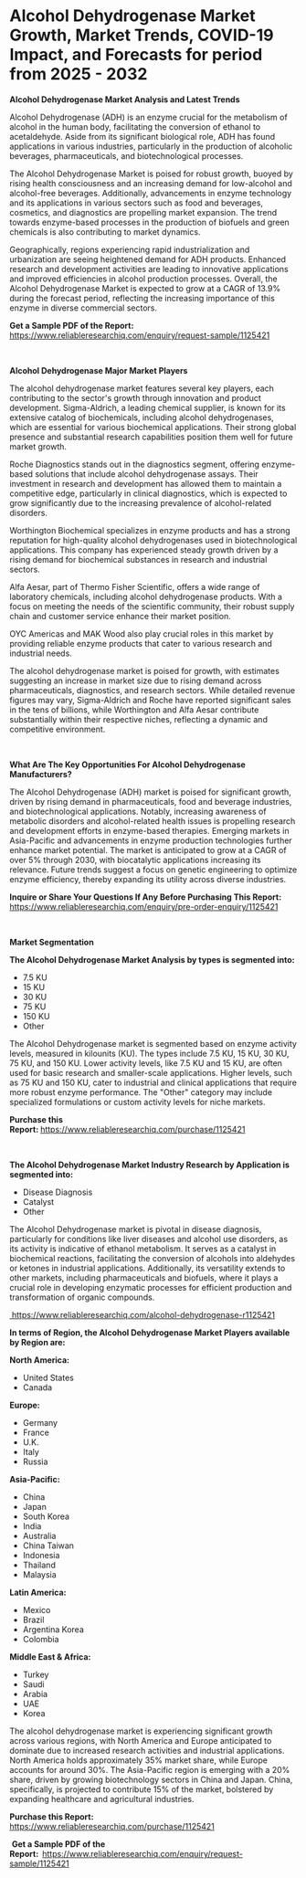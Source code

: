 <p><h1>Alcohol Dehydrogenase Market Growth, Market Trends, COVID-19 Impact, and Forecasts for period from 2025 - 2032</h1></p><p><strong>Alcohol Dehydrogenase Market Analysis and Latest Trends</strong></p>
<p><p>Alcohol Dehydrogenase (ADH) is an enzyme crucial for the metabolism of alcohol in the human body, facilitating the conversion of ethanol to acetaldehyde. Aside from its significant biological role, ADH has found applications in various industries, particularly in the production of alcoholic beverages, pharmaceuticals, and biotechnological processes. </p><p>The Alcohol Dehydrogenase Market is poised for robust growth, buoyed by rising health consciousness and an increasing demand for low-alcohol and alcohol-free beverages. Additionally, advancements in enzyme technology and its applications in various sectors such as food and beverages, cosmetics, and diagnostics are propelling market expansion. The trend towards enzyme-based processes in the production of biofuels and green chemicals is also contributing to market dynamics.</p><p>Geographically, regions experiencing rapid industrialization and urbanization are seeing heightened demand for ADH products. Enhanced research and development activities are leading to innovative applications and improved efficiencies in alcohol production processes. Overall, the Alcohol Dehydrogenase Market is expected to grow at a CAGR of 13.9% during the forecast period, reflecting the increasing importance of this enzyme in diverse commercial sectors.</p></p>
<p><strong>Get a Sample PDF of the Report:&nbsp;</strong> <a href="https://www.reliableresearchiq.com/enquiry/request-sample/1125421?utm_campaign=3711&utm_medium=2&utm_source=Github&utm_content=ia&utm_term=19042025&utm_id=alcohol-dehydrogenase">https://www.reliableresearchiq.com/enquiry/request-sample/1125421</a></p>
<p>&nbsp;</p>
<p><strong>Alcohol Dehydrogenase Major Market Players</strong></p>
<p><p>The alcohol dehydrogenase market features several key players, each contributing to the sector's growth through innovation and product development. Sigma-Aldrich, a leading chemical supplier, is known for its extensive catalog of biochemicals, including alcohol dehydrogenases, which are essential for various biochemical applications. Their strong global presence and substantial research capabilities position them well for future market growth.</p><p>Roche Diagnostics stands out in the diagnostics segment, offering enzyme-based solutions that include alcohol dehydrogenase assays. Their investment in research and development has allowed them to maintain a competitive edge, particularly in clinical diagnostics, which is expected to grow significantly due to the increasing prevalence of alcohol-related disorders.</p><p>Worthington Biochemical specializes in enzyme products and has a strong reputation for high-quality alcohol dehydrogenases used in biotechnological applications. This company has experienced steady growth driven by a rising demand for biochemical substances in research and industrial sectors.</p><p>Alfa Aesar, part of Thermo Fisher Scientific, offers a wide range of laboratory chemicals, including alcohol dehydrogenase products. With a focus on meeting the needs of the scientific community, their robust supply chain and customer service enhance their market position.</p><p>OYC Americas and MAK Wood also play crucial roles in this market by providing reliable enzyme products that cater to various research and industrial needs. </p><p>The alcohol dehydrogenase market is poised for growth, with estimates suggesting an increase in market size due to rising demand across pharmaceuticals, diagnostics, and research sectors. While detailed revenue figures may vary, Sigma-Aldrich and Roche have reported significant sales in the tens of billions, while Worthington and Alfa Aesar contribute substantially within their respective niches, reflecting a dynamic and competitive environment.</p></p>
<p>&nbsp;</p>
<p><strong>What Are The Key Opportunities For Alcohol Dehydrogenase Manufacturers?</strong></p>
<p><p>The Alcohol Dehydrogenase (ADH) market is poised for significant growth, driven by rising demand in pharmaceuticals, food and beverage industries, and biotechnological applications. Notably, increasing awareness of metabolic disorders and alcohol-related health issues is propelling research and development efforts in enzyme-based therapies. Emerging markets in Asia-Pacific and advancements in enzyme production technologies further enhance market potential. The market is anticipated to grow at a CAGR of over 5% through 2030, with biocatalytic applications increasing its relevance. Future trends suggest a focus on genetic engineering to optimize enzyme efficiency, thereby expanding its utility across diverse industries.</p></p>
<p><strong>Inquire or Share Your Questions If Any Before Purchasing This Report:</strong> <a href="https://www.reliableresearchiq.com/enquiry/pre-order-enquiry/1125421?utm_campaign=3711&utm_medium=2&utm_source=Github&utm_content=ia&utm_term=19042025&utm_id=alcohol-dehydrogenase">https://www.reliableresearchiq.com/enquiry/pre-order-enquiry/1125421</a></p>
<p>&nbsp;</p>
<p><strong>Market Segmentation</strong></p>
<p><strong>The Alcohol Dehydrogenase Market Analysis by types is segmented into:</strong></p>
<p><ul><li>7.5 KU</li><li>15 KU</li><li>30 KU</li><li>75 KU</li><li>150 KU</li><li>Other</li></ul></p>
<p><p>The Alcohol Dehydrogenase market is segmented based on enzyme activity levels, measured in kilounits (KU). The types include 7.5 KU, 15 KU, 30 KU, 75 KU, and 150 KU. Lower activity levels, like 7.5 KU and 15 KU, are often used for basic research and smaller-scale applications. Higher levels, such as 75 KU and 150 KU, cater to industrial and clinical applications that require more robust enzyme performance. The "Other" category may include specialized formulations or custom activity levels for niche markets.</p></p>
<p><strong>Purchase this Report:&nbsp;</strong><a href="https://www.reliableresearchiq.com/purchase/1125421?utm_campaign=3711&utm_medium=2&utm_source=Github&utm_content=ia&utm_term=19042025&utm_id=alcohol-dehydrogenase">https://www.reliableresearchiq.com/purchase/1125421</a></p>
<p>&nbsp;</p>
<p><strong>The Alcohol Dehydrogenase Market Industry Research by Application is segmented into:</strong></p>
<p><ul><li>Disease Diagnosis</li><li>Catalyst</li><li>Other</li></ul></p>
<p><p>The Alcohol Dehydrogenase market is pivotal in disease diagnosis, particularly for conditions like liver diseases and alcohol use disorders, as its activity is indicative of ethanol metabolism. It serves as a catalyst in biochemical reactions, facilitating the conversion of alcohols into aldehydes or ketones in industrial applications. Additionally, its versatility extends to other markets, including pharmaceuticals and biofuels, where it plays a crucial role in developing enzymatic processes for efficient production and transformation of organic compounds.</p></p>
<p><a href="https://www.reliableresearchiq.com/alcohol-dehydrogenase-r1125421?utm_campaign=3711&utm_medium=2&utm_source=Github&utm_content=ia&utm_term=19042025&utm_id=alcohol-dehydrogenase">&nbsp;https://www.reliableresearchiq.com/alcohol-dehydrogenase-r1125421</a></p>
<p><strong>In terms of Region, the Alcohol Dehydrogenase Market Players available by Region are:</strong></p>
<p>
    <p> <strong> North America: </strong>
        <ul>
            <li>United States</li>
            <li>Canada</li>
        </ul>
        </p> 
    <p> <strong> Europe: </strong>
        <ul>
            <li>Germany</li>
            <li>France</li>
            <li>U.K.</li>
            <li>Italy</li>
            <li>Russia</li>
        </ul>
        </p> 
    <p> <strong> Asia-Pacific: </strong>
        <ul>
            <li>China</li>
            <li>Japan</li>
            <li>South Korea</li>
            <li>India</li>
            <li>Australia</li>
            <li>China Taiwan</li>
            <li>Indonesia</li>
            <li>Thailand</li>
            <li>Malaysia</li>
        </ul>
        </p> 
    <p> <strong> Latin America: </strong>
        <ul>
            <li>Mexico</li>
            <li>Brazil</li>
            <li>Argentina Korea</li>
            <li>Colombia</li>
        </ul>
        </p> 
    <p> <strong> Middle East & Africa: </strong>
        <ul>
            <li>Turkey</li>
            <li>Saudi</li>
            <li>Arabia</li>
            <li>UAE</li>
            <li>Korea</li>
        </ul>
    </p>
    </p>
<p><p>The alcohol dehydrogenase market is experiencing significant growth across various regions, with North America and Europe anticipated to dominate due to increased research activities and industrial applications. North America holds approximately 35% market share, while Europe accounts for around 30%. The Asia-Pacific region is emerging with a 20% share, driven by growing biotechnology sectors in China and Japan. China, specifically, is projected to contribute 15% of the market, bolstered by expanding healthcare and agricultural industries.</p></p>
<p><strong>Purchase this Report: </strong><a href="https://www.reliableresearchiq.com/purchase/1125421?utm_campaign=3711&utm_medium=2&utm_source=Github&utm_content=ia&utm_term=19042025&utm_id=alcohol-dehydrogenase">https://www.reliableresearchiq.com/purchase/1125421</a></p>
<p>&nbsp;<strong>Get a Sample PDF of the Report:&nbsp;&nbsp;</strong><a href="https://www.reliableresearchiq.com/enquiry/request-sample/1125421?utm_campaign=3711&utm_medium=2&utm_source=Github&utm_content=ia&utm_term=19042025&utm_id=alcohol-dehydrogenase">https://www.reliableresearchiq.com/enquiry/request-sample/1125421</a></p>
<p><strong></strong></p>
<p><p></p><p></p><p></p></p>